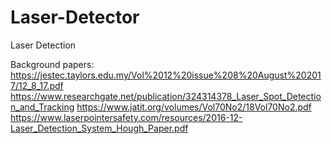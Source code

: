 # Laser-Detector
Laser Detection

Background papers:
https://jestec.taylors.edu.my/Vol%2012%20issue%208%20August%202017/12_8_17.pdf
https://www.researchgate.net/publication/324314378_Laser_Spot_Detection_and_Tracking
https://www.jatit.org/volumes/Vol70No2/18Vol70No2.pdf
https://www.laserpointersafety.com/resources/2016-12-Laser_Detection_System_Hough_Paper.pdf
